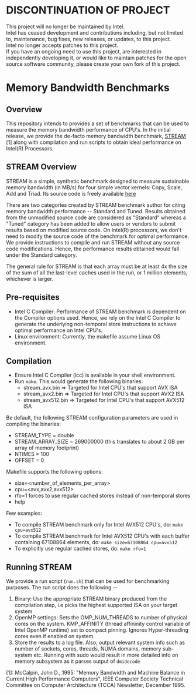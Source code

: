 # DISCONTINUATION OF PROJECT #  
This project will no longer be maintained by Intel.  
Intel has ceased development and contributions including, but not limited to, maintenance, bug fixes, new releases, or updates, to this project.  
Intel no longer accepts patches to this project.  
 If you have an ongoing need to use this project, are interested in independently developing it, or would like to maintain patches for the open source software community, please create your own fork of this project.  
  
# Memory Bandwidth Benchmarks

## Overview
This repository intends to provides a set of benchmarks that can be used to measure the memory bandwidth performance of CPU's. In the initial release, we provide the de-facto memory bandwidth benchmark, [STREAM](https://www.cs.virginia.edu/stream/) [1] along with compilation and run scripts to obtain ideal performance on Intel(R) Processors.

## STREAM Overview
STREAM is a simple, synthetic benchmark designed to measure sustainable memory bandwidth (in MB/s) for four simple vector kernels: Copy, Scale, Add and Triad. Its source code is freely available [here](https://www.cs.virginia.edu/stream/FTP/Code/)

There are two categories created by STREAM benchmark author for citing memory bandwidth performance -- Standard and Tuned. Results obtained from the unmodified source code are considered as "Standard" whereas a "Tuned" category has been added to allow users or vendors to submit results based on modified source code. On Intel(R) processors, we don't need to modify the source code of the benchmark for optimal performance. We provide instructions to compile and run STREAM without any source code modifications. Hence, the performance results obtained would fall under the Standard category.

The general rule for STREAM is that each array must be at least 4x the size of the sum of all the last-level caches used in the run, or 1 million elements, whichever is larger.

## Pre-requisites
- Intel C Compiler: Performance of STREAM benchmark is dependent on the Compiler options used. Hence, we rely on the Intel C Compiler to generate the underlying non-temporal store instructions to achieve optimal performance on Intel CPU's.
- Linux environment: Currently, the makefile assume Linux OS environment.

## Compilation
- Ensure Intel C Compiler (icc) is available in your shell environment.
- Run `make`. This would generate the following binaries:
  - stream_avx.bin        => Targeted for Intel CPU's that support AVX ISA
  - stream_avx2.bin       => Targeted for Intel CPU's that support AVX2 ISA
  - stream_avx512.bin     => Targeted for Intel CPU's that support AVX512 ISA

Be default, the following STREAM configuration parameters are used in compiling the binaries:
- STREAM_TYPE = double
- STREAM_ARRAY_SIZE = 269000000 (this translates to about 2 GB per array of memory footprint)
- NTIMES = 100
- OFFSET = 0

Makefile supports the following options:
- size=<number_of_elements_per_array>
- cpu=<avx,avx2,avx512>
- rfo=1 forces to use regular cached stores instead of non-temporal stores
- help

Few examples:
- To compile STREAM benchmark only for Intel AVX512 CPU's, do: `make cpu=avx512`
- To compile STREAM benchmark for Intel AVX512 CPU's with each buffer containing 67108864 elements, do:  `make size=67108864 cpu=avx512`
- To explicitly use regular cached stores, do: `make rfo=1`

## Running STREAM
We provide a run script (`run.sh`) that can be used for benchmarking purposes. The run script does the following --

1.  Binary: Use the appropriate STREAM binary produced from the compilation step, i.e picks the highest supported ISA on your target system
2.  OpenMP settings: Sets the OMP_NUM_THREADS to number of physical cores on the system. KMP_AFFINITY (thread affininity control variable of Intel OpenMP runtime) set to compact pinning. Ignores Hyper-threading cores even if enabled on system.
3.  Store the results to a log file. Also, output relevant system info such as number of sockets, cores, threads, NUMA domains, memory sub-system etc. Running with sudo would result in more detailed info on memory subsystem as it parses output of `dmidecode`


[1]: McCalpin, John D., 1995: "Memory Bandwidth and Machine Balance in Current High Performance Computers", IEEE Computer Society Technical Committee on Computer Architecture (TCCA) Newsletter, December 1995.
